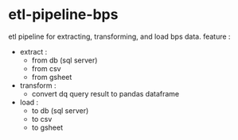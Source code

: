 # etl-pipeline-bps

etl pipeline for extracting, transforming, and load bps data.
feature :
 - extract :
    - from db (sql server)
    - from csv
    - from gsheet
 - transform :
    - convert dq query result to pandas dataframe
 - load :
    - to db (sql server)
    - to csv
    - to gsheet
